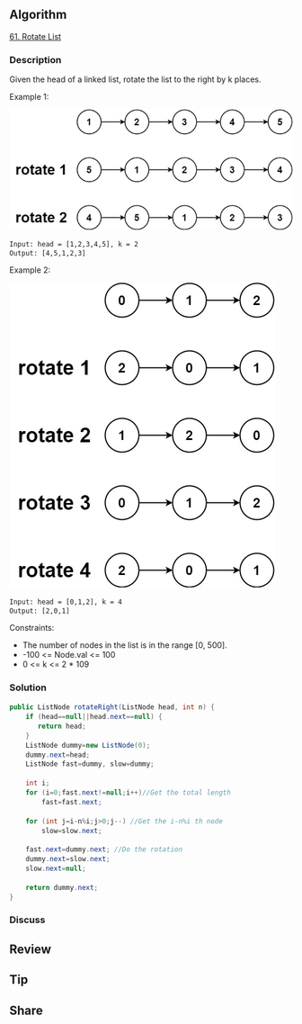 ## Algorithm

[61. Rotate List](https://leetcode.com/problems/rotate-list/)

### Description

Given the head of a linked list, rotate the list to the right by k places.


Example 1:

![](assets/20210708-f44c29fd.png)

```
Input: head = [1,2,3,4,5], k = 2
Output: [4,5,1,2,3]
```

Example 2:

![](assets/20210708-cf639926.png)

```
Input: head = [0,1,2], k = 4
Output: [2,0,1]
```

Constraints:

- The number of nodes in the list is in the range [0, 500].
- -100 <= Node.val <= 100
- 0 <= k <= 2 * 109

### Solution

```java
public ListNode rotateRight(ListNode head, int n) {
    if (head==null||head.next==null) {
       return head;
    }
    ListNode dummy=new ListNode(0);
    dummy.next=head;
    ListNode fast=dummy, slow=dummy;

    int i;
    for (i=0;fast.next!=null;i++)//Get the total length
    	fast=fast.next;

    for (int j=i-n%i;j>0;j--) //Get the i-n%i th node
    	slow=slow.next;

    fast.next=dummy.next; //Do the rotation
    dummy.next=slow.next;
    slow.next=null;

    return dummy.next;
}
```

### Discuss

## Review


## Tip


## Share
